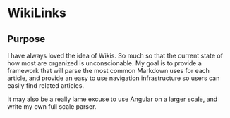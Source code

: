 # WikiLinks

## Purpose

I have always loved the idea of Wikis. So much so that the current state of how most are organized is unconscionable. My goal is to provide a framework that will parse the most common Markdown uses for each article, and provide an easy to use navigation infrastructure so users can easily find related articles.

It may also be a really lame excuse to use Angular on a larger scale, and write my own full scale parser.